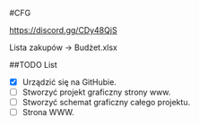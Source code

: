 #CFG

https://discord.gg/CDy48QjS

Lista zakupów -> Budżet.xlsx

##TODO List
- [x] Urządzić się na GitHubie.
- [ ] Stworzyć projekt graficzny strony www.
- [ ] Stworzyć schemat graficzny całego projektu.
- [ ] Strona WWW.
